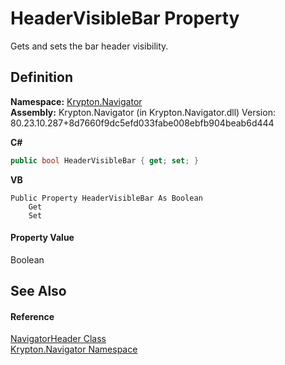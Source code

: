 # HeaderVisibleBar Property


Gets and sets the bar header visibility.



## Definition
**Namespace:** <a href="a21ac074-d119-3dc6-bd1c-d3a12c0128bc.md">Krypton.Navigator</a>  
**Assembly:** Krypton.Navigator (in Krypton.Navigator.dll) Version: 80.23.10.287+8d7660f9dc5efd033fabe008ebfb904beab6d444

**C#**
``` C#
public bool HeaderVisibleBar { get; set; }
```
**VB**
``` VB
Public Property HeaderVisibleBar As Boolean
	Get
	Set
```



#### Property Value
Boolean

## See Also


#### Reference
<a href="03e33cca-ecc9-b16b-acb4-90d9ee7e7257.md">NavigatorHeader Class</a>  
<a href="a21ac074-d119-3dc6-bd1c-d3a12c0128bc.md">Krypton.Navigator Namespace</a>  
